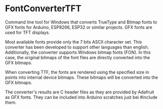 # FontConverterTFT
Command line tool for Windows that converts TrueType and Bitmap fonts to GFX fonts for Arduino, ESP8266, ESP32 or similar projects. GFX fonts are used for TFT displays.

Most available fonts provide only the 7 bits ASCII character set. This converter has been developed to support other languages than english. Additionally, the converter supports Windows bitmap fonts (FON). In this case, the original bitmaps of the font files are directly converted into the GFX bitmaps.

When converting TTF, the fonts are rendered using the specified size in points into internal device bitmaps. These bitmaps will be converted into the GFX bitmaps.

The converter's results are C header files as they are provided by Adafruit as GFX fonts. They can be included into Arduino scratches just bei #include them.
